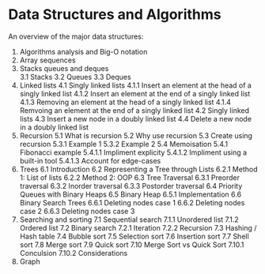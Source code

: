 # Data Structures and Algorithms

An overview of the major data structures:

1. Algorithms analysis and Big-O notation  
2. Array sequences  
3. Stacks queues and deques  
    3.1 Stacks
    3.2 Queues
    3.3 Deques
4. Linked lists
    4.1 Singly linked lists
        4.1.1 Insert an element at the head of a singly linked list
        4.1.2 Insert an element at the end of a singly linked list
        4.1.3 Removing an element at the head of a singly linked list
        4.1.4 Remvoing an element at the end of a singly linked list
    4.2 Singly linked lists
    4.3 Insert a new node in a doubly linked list
    4.4 Delete a new node in a doubly linked list
5. Recursion
    5.1 What is recursion
    5.2 Why use recursion
    5.3 Create using recursion
        5.3.1 Example 1
        5.3.2 Example 2
    5.4 Memoisation
        5.4.1 Fibonacci example
        5.4.1.1 Impliment explicity
        5.4.1.2 Impliment using a built-in tool
        5.4.1.3 Account for edge-cases
6. Trees
    6.1 Introduction
    6.2 Representing a Tree through Lists
        6.2.1 Method 1: List of lists
        6.2.2 Method 2: OOP
    6.3 Tree Traversal
        6.3.1 Preorder traversal
        6.3.2 Inorder traversal
        6.3.3 Postorder traversal
    6.4 Priority Queues with Binary Heaps
    6.5 Binary Heap
        6.5.1 Implementation
    6.6 Binary Search Trees
        6.6.1 Deleting nodes case 1
        6.6.2 Deleting nodes case 2
        6.6.3 Deleting nodes case 3
7. Searching and sorting
    7.1 Sequential search
        7.1.1 Unordered list
        7.1.2 Ordered list
    7.2 Binary search
        7.2.1 Iteration
        7.2.2 Recursion
    7.3 Hashing / Hash table
    7.4 Bubble sort
    7.5 Selection sort
    7.6 Insertion sort
    7.7 Shell sort
    7.8 Merge sort
    7.9 Quick sort
    7.10 Merge Sort vs Quick Sort
        7.10.1 Conculsion
    7.10.2 Considerations
8. Graph  
